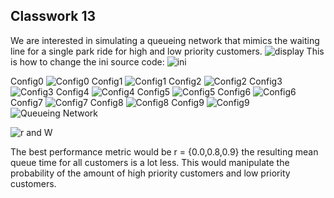 ## Classwork 13
We are interested in simulating a queueing network that mimics the waiting line for a single park ride for high and low priority customers.
![display](https://github.com/nicomcd/OMNeTpp/assets/35404943/0d7efe78-453c-4f01-bfa4-3df8608a1bfa)
This is how to change the ini source code:
![ini](https://github.com/nicomcd/OMNeTpp/assets/35404943/6553d352-357a-4c2e-baac-57b9de0dadce)

Config0
![Config0](https://github.com/nicomcd/OMNeTpp/assets/35404943/3acdf229-bb82-4419-84fe-bb73a1445263)
Config1
![Config1](https://github.com/nicomcd/OMNeTpp/assets/35404943/34eb905d-fbe0-471e-b303-845bca76d6f3)
Config2
![Config2](https://github.com/nicomcd/OMNeTpp/assets/35404943/cf472124-e3d6-4fed-b9bb-b7b1dfd4af41)
Config3
![Config3](https://github.com/nicomcd/OMNeTpp/assets/35404943/89da3c7d-3871-4285-9fc0-19b12080740c)
Config4
![Config4](https://github.com/nicomcd/OMNeTpp/assets/35404943/307f9f29-2f88-4bae-9730-014c7e7c7819)
Config5
![Config5](https://github.com/nicomcd/OMNeTpp/assets/35404943/18eab57a-e139-46ab-8076-5b202bab1f7c)
Config6
![Config6](https://github.com/nicomcd/OMNeTpp/assets/35404943/f04f75a5-336d-49af-8cb7-b979f51fd0ce)
Config7
![Config7](https://github.com/nicomcd/OMNeTpp/assets/35404943/a0b88c84-84f2-4fda-8305-c03b73e97151)
Config8
![Config8](https://github.com/nicomcd/OMNeTpp/assets/35404943/eebd1cf4-ab02-4126-a20e-e2a60dda51ac)
Config9
![Config9](https://github.com/nicomcd/OMNeTpp/assets/35404943/95953193-b8a6-461e-9ca8-fd58450c3f67)
![Queueing Network](https://github.com/nicomcd/OMNeTpp/assets/35404943/6c950c3a-0d22-492c-a3e4-1944f1bb24d5)

![r and W](https://github.com/nicomcd/OMNeTpp/assets/35404943/78b097fb-60e0-49bd-b74b-5e4bc086b03f)

The best performance metric would be r = {0.0,0.8,0.9} the resulting mean queue time for all customers is a lot less. This would manipulate the probability of the amount of high priority customers and low priority customers.
